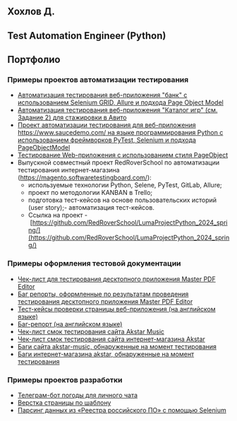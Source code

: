 ## Хохлов Д.
## Test Automation Engineer (Python)

## Портфолио

### Примеры проектов автоматизации тестирования
* [Автоматизация тестирования веб-приложения "банк" с использованием Selenium GRID, Allure и подхода Page Object Model](https://github.com/denkho/selenium_test_banking_project/)
* [Автоматизация тестирования веб-приложения "Каталог игр" (см. Задание 2) для стажировки в Авито](https://gitverse.ru/den_kho/tech-internship)
* [Проект автоматизации тестирования для веб-приложения https://www.saucedemo.com/ на языке программирования Python с использованием фреймворков PyTest, Selenium и подхода PageObjectModel](https://gitverse.ru/den_kho/qa_project_selenium)
* [Тестирование Web-приложения с использованием стиля PageObject](https://github.com/denkho/qa_stepik_selenium_final_project)
* Выпускной совместный проект RedRoverSchool по автоматизации тестирования интернет-магазина (https://magento.softwaretestingboard.com/):
  * используемые технологии Python, Selene, PyTest, GitLab, Allure;
  * проект по методологии KANBAN в Trello;
  * подготовка тест-кейсов на основе пользовательских историй (user story);- автоматизация тест-кейсов.
  * Ссылка на проект - [https://github.com/RedRoverSchool/LumaProjectPython_2024_spring/](https://github.com/RedRoverSchool/LumaProjectPython_2024_spring/)

### Примеры оформления тестовой документации
* [Чек-лист для тестирования десктопного приложения Master PDF Editor](https://disk.yandex.ru/i/3pG4z8zNWDDjug)
* [Баг репорты, оформленные по результатам проведения тестирования десктопного приложения Master PDF Editor](https://disk.yandex.ru/i/M-HL65uOpxveHA)
* [Тест-кейсы проверки страницы веб-приложения (на английском языке)](https://disk.yandex.ru/i/yph4u3YlTY53uw)
* [Баг-репорт (на английском языке)](https://disk.yandex.ru/i/rflqQMmuXwDbRg)
* [Чек-лист смок тестирования сайта Akstar Music](https://disk.yandex.ru/i/XLlKEbfj66XG4w)
* [Чек-лист смок тестирования сайта интернет-магазина Akstar](https://disk.yandex.ru/i/vWks4lvEKGvhmQ)
* [Баги сайта akstar-music, обнаруженные на момент тестирования](https://disk.yandex.ru/i/QJbfJ3UzV_ShBg)
* [Баги интернет-магазина akstar, обнаруженные на момент тестирования](https://disk.yandex.ru/i/RYw2iheFj-dfrA)

### Примеры проектов разработки
* [Телеграм-бот погоды для личного чата](https://github.com/denkho/weather_telegram_bot)
* [Верстка страницы по шаблону](https://github.com/denkho/qa_hw)
* [Парсинг данных из «Реестра российского ПО» с помощью Selenium](https://gitverse.ru/den_kho/reestr_digital/)
